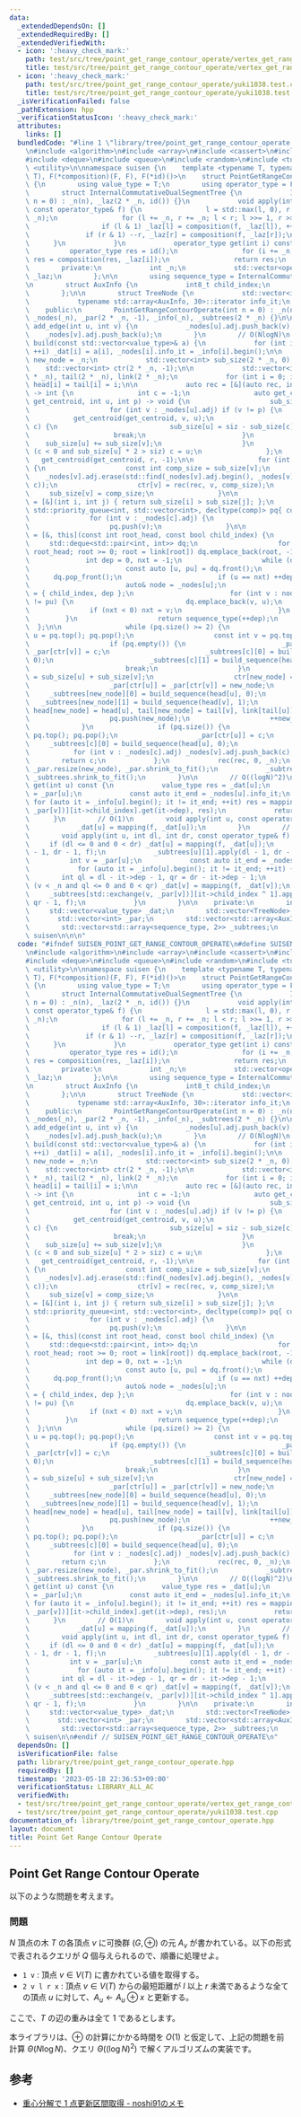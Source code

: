 ```yaml
---
data:
  _extendedDependsOn: []
  _extendedRequiredBy: []
  _extendedVerifiedWith:
  - icon: ':heavy_check_mark:'
    path: test/src/tree/point_get_range_contour_operate/vertex_get_range_contour_add_on_tree.test.cpp
    title: test/src/tree/point_get_range_contour_operate/vertex_get_range_contour_add_on_tree.test.cpp
  - icon: ':heavy_check_mark:'
    path: test/src/tree/point_get_range_contour_operate/yuki1038.test.cpp
    title: test/src/tree/point_get_range_contour_operate/yuki1038.test.cpp
  _isVerificationFailed: false
  _pathExtension: hpp
  _verificationStatusIcon: ':heavy_check_mark:'
  attributes:
    links: []
  bundledCode: "#line 1 \"library/tree/point_get_range_contour_operate.hpp\"\n\n\n\
    \n#include <algorithm>\n#include <array>\n#include <cassert>\n#include <cstdint>\n\
    #include <deque>\n#include <queue>\n#include <random>\n#include <tuple>\n#include\
    \ <utility>\n\nnamespace suisen {\n    template <typename T, typename F, T(*mapping)(F,\
    \ T), F(*composition)(F, F), F(*id)()>\n    struct PointGetRangeContourOperate\
    \ {\n        using value_type = T;\n        using operator_type = F;\n    private:\n\
    \        struct InternalCommutativeDualSegmentTree {\n            InternalCommutativeDualSegmentTree(int\
    \ n = 0) : _n(n), _laz(2 * _n, id()) {}\n            void apply(int l, int r,\
    \ const operator_type& f) {\n                l = std::max(l, 0), r = std::min(r,\
    \ _n);\n                for (l += _n, r += _n; l < r; l >>= 1, r >>= 1) {\n  \
    \                  if (l & 1) _laz[l] = composition(f, _laz[l]), ++l;\n      \
    \              if (r & 1) --r, _laz[r] = composition(f, _laz[r]);\n          \
    \      }\n            }\n            operator_type get(int i) const {\n      \
    \          operator_type res = id();\n                for (i += _n; i; i >>= 1)\
    \ res = composition(res, _laz[i]);\n                return res;\n            }\n\
    \        private:\n            int _n;\n            std::vector<operator_type>\
    \ _laz;\n        };\n\n        using sequence_type = InternalCommutativeDualSegmentTree;\n\
    \n        struct AuxInfo {\n            int8_t child_index;\n            int dep;\n\
    \        };\n\n        struct TreeNode {\n            std::vector<int> adj;\n\
    \            typename std::array<AuxInfo, 30>::iterator info_it;\n        };\n\
    \    public:\n        PointGetRangeContourOperate(int n = 0) : _n(n), _dat(_n),\
    \ _nodes(_n), _par(2 * _n, -1), _info(_n), _subtrees(2 * _n) {}\n\n        void\
    \ add_edge(int u, int v) {\n            _nodes[u].adj.push_back(v);\n        \
    \    _nodes[v].adj.push_back(u);\n        }\n        // O(NlogN)\n        void\
    \ build(const std::vector<value_type>& a) {\n            for (int i = 0; i < _n;\
    \ ++i) _dat[i] = a[i], _nodes[i].info_it = _info[i].begin();\n\n            int\
    \ new_node = _n;\n            std::vector<int> sub_size(2 * _n, 0);\n        \
    \    std::vector<int> ctr(2 * _n, -1);\n\n            std::vector<int> head(2\
    \ * _n), tail(2 * _n), link(2 * _n);\n            for (int i = 0; i < _n; ++i)\
    \ head[i] = tail[i] = i;\n\n            auto rec = [&](auto rec, int r, int siz)\
    \ -> int {\n                int c = -1;\n                auto get_centroid = [&](auto\
    \ get_centroid, int u, int p) -> void {\n                    sub_size[u] = 1;\n\
    \                    for (int v : _nodes[u].adj) if (v != p) {\n             \
    \           get_centroid(get_centroid, v, u);\n                        if (v ==\
    \ c) {\n                            sub_size[u] = siz - sub_size[c];\n       \
    \                     break;\n                        }\n                    \
    \    sub_size[u] += sub_size[v];\n                    }\n                    if\
    \ (c < 0 and sub_size[u] * 2 > siz) c = u;\n                };\n             \
    \   get_centroid(get_centroid, r, -1);\n\n                for (int v : _nodes[c].adj)\
    \ {\n                    const int comp_size = sub_size[v];\n                \
    \    _nodes[v].adj.erase(std::find(_nodes[v].adj.begin(), _nodes[v].adj.end(),\
    \ c));\n                    ctr[v] = rec(rec, v, comp_size);\n               \
    \     sub_size[v] = comp_size;\n                }\n\n                auto comp\
    \ = [&](int i, int j) { return sub_size[i] > sub_size[j]; };\n               \
    \ std::priority_queue<int, std::vector<int>, decltype(comp)> pq{ comp };\n\n \
    \               for (int v : _nodes[c].adj) {\n                    link[v] = -1;\n\
    \                    pq.push(v);\n                }\n\n                auto build_sequence\
    \ = [&, this](const int root_head, const bool child_index) {\n               \
    \     std::deque<std::pair<int, int>> dq;\n                    for (int root =\
    \ root_head; root >= 0; root = link[root]) dq.emplace_back(root, -1);\n      \
    \              int dep = 0, nxt = -1;\n                    while (dq.size()) {\n\
    \                        const auto [u, pu] = dq.front();\n                  \
    \      dq.pop_front();\n                        if (u == nxt) ++dep, nxt = -1;\n\
    \                        auto& node = _nodes[u];\n                        *node.info_it++\
    \ = { child_index, dep };\n                        for (int v : node.adj) if (v\
    \ != pu) {\n                            dq.emplace_back(v, u);\n             \
    \               if (nxt < 0) nxt = v;\n                        }\n           \
    \         }\n                    return sequence_type(++dep);\n              \
    \  };\n\n                while (pq.size() >= 2) {\n                    const int\
    \ u = pq.top(); pq.pop();\n                    const int v = pq.top(); pq.pop();\n\
    \                    if (pq.empty()) {\n                        _par[ctr[u]] =\
    \ _par[ctr[v]] = c;\n                        _subtrees[c][0] = build_sequence(head[u],\
    \ 0);\n                        _subtrees[c][1] = build_sequence(head[v], 1);\n\
    \                        break;\n                    }\n                    sub_size[new_node]\
    \ = sub_size[u] + sub_size[v];\n                    ctr[new_node] = new_node;\n\
    \                    _par[ctr[u]] = _par[ctr[v]] = new_node;\n               \
    \     _subtrees[new_node][0] = build_sequence(head[u], 0);\n                 \
    \   _subtrees[new_node][1] = build_sequence(head[v], 1);\n                   \
    \ head[new_node] = head[u], tail[new_node] = tail[v], link[tail[u]] = head[v];\n\
    \                    pq.push(new_node);\n                    ++new_node;\n   \
    \             }\n                if (pq.size()) {\n                    int u =\
    \ pq.top(); pq.pop();\n                    _par[ctr[u]] = c;\n               \
    \     _subtrees[c][0] = build_sequence(head[u], 0);\n                }\n     \
    \           for (int v : _nodes[c].adj) _nodes[v].adj.push_back(c);\n        \
    \        return c;\n            };\n            rec(rec, 0, _n);\n           \
    \ _par.resize(new_node), _par.shrink_to_fit();\n            _subtrees.resize(new_node),\
    \ _subtrees.shrink_to_fit();\n        }\n\n        // O((logN)^2)\n        value_type\
    \ get(int u) const {\n            value_type res = _dat[u];\n            int v\
    \ = _par[u];\n            const auto it_end = _nodes[u].info_it;\n           \
    \ for (auto it = _info[u].begin(); it != it_end; ++it) res = mapping(_subtrees[std::exchange(v,\
    \ _par[v])][it->child_index].get(it->dep), res);\n            return res;\n  \
    \      }\n        // O(1)\n        void apply(int u, const operator_type& f) {\n\
    \            _dat[u] = mapping(f, _dat[u]);\n        }\n        // O((logN)^2)\n\
    \        void apply(int u, int dl, int dr, const operator_type& f) {\n       \
    \     if (dl <= 0 and 0 < dr) _dat[u] = mapping(f, _dat[u]);\n            _subtrees[u][0].apply(dl\
    \ - 1, dr - 1, f);\n            _subtrees[u][1].apply(dl - 1, dr - 1, f);\n  \
    \          int v = _par[u];\n            const auto it_end = _nodes[u].info_it;\n\
    \            for (auto it = _info[u].begin(); it != it_end; ++it) {\n        \
    \        int ql = dl - it->dep - 1, qr = dr - it->dep - 1;\n                if\
    \ (v < _n and ql <= 0 and 0 < qr) _dat[v] = mapping(f, _dat[v]);\n           \
    \     _subtrees[std::exchange(v, _par[v])][it->child_index ^ 1].apply(ql - 1,\
    \ qr - 1, f);\n            }\n        }\n\n    private:\n        int _n;\n   \
    \     std::vector<value_type> _dat;\n        std::vector<TreeNode> _nodes;\n \
    \       std::vector<int> _par;\n        std::vector<std::array<AuxInfo, 30>> _info;\n\
    \        std::vector<std::array<sequence_type, 2>> _subtrees;\n    };\n} // namespace\
    \ suisen\n\n\n"
  code: "#ifndef SUISEN_POINT_GET_RANGE_CONTOUR_OPERATE\n#define SUISEN_POINT_GET_RANGE_CONTOUR_OPERATE\n\
    \n#include <algorithm>\n#include <array>\n#include <cassert>\n#include <cstdint>\n\
    #include <deque>\n#include <queue>\n#include <random>\n#include <tuple>\n#include\
    \ <utility>\n\nnamespace suisen {\n    template <typename T, typename F, T(*mapping)(F,\
    \ T), F(*composition)(F, F), F(*id)()>\n    struct PointGetRangeContourOperate\
    \ {\n        using value_type = T;\n        using operator_type = F;\n    private:\n\
    \        struct InternalCommutativeDualSegmentTree {\n            InternalCommutativeDualSegmentTree(int\
    \ n = 0) : _n(n), _laz(2 * _n, id()) {}\n            void apply(int l, int r,\
    \ const operator_type& f) {\n                l = std::max(l, 0), r = std::min(r,\
    \ _n);\n                for (l += _n, r += _n; l < r; l >>= 1, r >>= 1) {\n  \
    \                  if (l & 1) _laz[l] = composition(f, _laz[l]), ++l;\n      \
    \              if (r & 1) --r, _laz[r] = composition(f, _laz[r]);\n          \
    \      }\n            }\n            operator_type get(int i) const {\n      \
    \          operator_type res = id();\n                for (i += _n; i; i >>= 1)\
    \ res = composition(res, _laz[i]);\n                return res;\n            }\n\
    \        private:\n            int _n;\n            std::vector<operator_type>\
    \ _laz;\n        };\n\n        using sequence_type = InternalCommutativeDualSegmentTree;\n\
    \n        struct AuxInfo {\n            int8_t child_index;\n            int dep;\n\
    \        };\n\n        struct TreeNode {\n            std::vector<int> adj;\n\
    \            typename std::array<AuxInfo, 30>::iterator info_it;\n        };\n\
    \    public:\n        PointGetRangeContourOperate(int n = 0) : _n(n), _dat(_n),\
    \ _nodes(_n), _par(2 * _n, -1), _info(_n), _subtrees(2 * _n) {}\n\n        void\
    \ add_edge(int u, int v) {\n            _nodes[u].adj.push_back(v);\n        \
    \    _nodes[v].adj.push_back(u);\n        }\n        // O(NlogN)\n        void\
    \ build(const std::vector<value_type>& a) {\n            for (int i = 0; i < _n;\
    \ ++i) _dat[i] = a[i], _nodes[i].info_it = _info[i].begin();\n\n            int\
    \ new_node = _n;\n            std::vector<int> sub_size(2 * _n, 0);\n        \
    \    std::vector<int> ctr(2 * _n, -1);\n\n            std::vector<int> head(2\
    \ * _n), tail(2 * _n), link(2 * _n);\n            for (int i = 0; i < _n; ++i)\
    \ head[i] = tail[i] = i;\n\n            auto rec = [&](auto rec, int r, int siz)\
    \ -> int {\n                int c = -1;\n                auto get_centroid = [&](auto\
    \ get_centroid, int u, int p) -> void {\n                    sub_size[u] = 1;\n\
    \                    for (int v : _nodes[u].adj) if (v != p) {\n             \
    \           get_centroid(get_centroid, v, u);\n                        if (v ==\
    \ c) {\n                            sub_size[u] = siz - sub_size[c];\n       \
    \                     break;\n                        }\n                    \
    \    sub_size[u] += sub_size[v];\n                    }\n                    if\
    \ (c < 0 and sub_size[u] * 2 > siz) c = u;\n                };\n             \
    \   get_centroid(get_centroid, r, -1);\n\n                for (int v : _nodes[c].adj)\
    \ {\n                    const int comp_size = sub_size[v];\n                \
    \    _nodes[v].adj.erase(std::find(_nodes[v].adj.begin(), _nodes[v].adj.end(),\
    \ c));\n                    ctr[v] = rec(rec, v, comp_size);\n               \
    \     sub_size[v] = comp_size;\n                }\n\n                auto comp\
    \ = [&](int i, int j) { return sub_size[i] > sub_size[j]; };\n               \
    \ std::priority_queue<int, std::vector<int>, decltype(comp)> pq{ comp };\n\n \
    \               for (int v : _nodes[c].adj) {\n                    link[v] = -1;\n\
    \                    pq.push(v);\n                }\n\n                auto build_sequence\
    \ = [&, this](const int root_head, const bool child_index) {\n               \
    \     std::deque<std::pair<int, int>> dq;\n                    for (int root =\
    \ root_head; root >= 0; root = link[root]) dq.emplace_back(root, -1);\n      \
    \              int dep = 0, nxt = -1;\n                    while (dq.size()) {\n\
    \                        const auto [u, pu] = dq.front();\n                  \
    \      dq.pop_front();\n                        if (u == nxt) ++dep, nxt = -1;\n\
    \                        auto& node = _nodes[u];\n                        *node.info_it++\
    \ = { child_index, dep };\n                        for (int v : node.adj) if (v\
    \ != pu) {\n                            dq.emplace_back(v, u);\n             \
    \               if (nxt < 0) nxt = v;\n                        }\n           \
    \         }\n                    return sequence_type(++dep);\n              \
    \  };\n\n                while (pq.size() >= 2) {\n                    const int\
    \ u = pq.top(); pq.pop();\n                    const int v = pq.top(); pq.pop();\n\
    \                    if (pq.empty()) {\n                        _par[ctr[u]] =\
    \ _par[ctr[v]] = c;\n                        _subtrees[c][0] = build_sequence(head[u],\
    \ 0);\n                        _subtrees[c][1] = build_sequence(head[v], 1);\n\
    \                        break;\n                    }\n                    sub_size[new_node]\
    \ = sub_size[u] + sub_size[v];\n                    ctr[new_node] = new_node;\n\
    \                    _par[ctr[u]] = _par[ctr[v]] = new_node;\n               \
    \     _subtrees[new_node][0] = build_sequence(head[u], 0);\n                 \
    \   _subtrees[new_node][1] = build_sequence(head[v], 1);\n                   \
    \ head[new_node] = head[u], tail[new_node] = tail[v], link[tail[u]] = head[v];\n\
    \                    pq.push(new_node);\n                    ++new_node;\n   \
    \             }\n                if (pq.size()) {\n                    int u =\
    \ pq.top(); pq.pop();\n                    _par[ctr[u]] = c;\n               \
    \     _subtrees[c][0] = build_sequence(head[u], 0);\n                }\n     \
    \           for (int v : _nodes[c].adj) _nodes[v].adj.push_back(c);\n        \
    \        return c;\n            };\n            rec(rec, 0, _n);\n           \
    \ _par.resize(new_node), _par.shrink_to_fit();\n            _subtrees.resize(new_node),\
    \ _subtrees.shrink_to_fit();\n        }\n\n        // O((logN)^2)\n        value_type\
    \ get(int u) const {\n            value_type res = _dat[u];\n            int v\
    \ = _par[u];\n            const auto it_end = _nodes[u].info_it;\n           \
    \ for (auto it = _info[u].begin(); it != it_end; ++it) res = mapping(_subtrees[std::exchange(v,\
    \ _par[v])][it->child_index].get(it->dep), res);\n            return res;\n  \
    \      }\n        // O(1)\n        void apply(int u, const operator_type& f) {\n\
    \            _dat[u] = mapping(f, _dat[u]);\n        }\n        // O((logN)^2)\n\
    \        void apply(int u, int dl, int dr, const operator_type& f) {\n       \
    \     if (dl <= 0 and 0 < dr) _dat[u] = mapping(f, _dat[u]);\n            _subtrees[u][0].apply(dl\
    \ - 1, dr - 1, f);\n            _subtrees[u][1].apply(dl - 1, dr - 1, f);\n  \
    \          int v = _par[u];\n            const auto it_end = _nodes[u].info_it;\n\
    \            for (auto it = _info[u].begin(); it != it_end; ++it) {\n        \
    \        int ql = dl - it->dep - 1, qr = dr - it->dep - 1;\n                if\
    \ (v < _n and ql <= 0 and 0 < qr) _dat[v] = mapping(f, _dat[v]);\n           \
    \     _subtrees[std::exchange(v, _par[v])][it->child_index ^ 1].apply(ql - 1,\
    \ qr - 1, f);\n            }\n        }\n\n    private:\n        int _n;\n   \
    \     std::vector<value_type> _dat;\n        std::vector<TreeNode> _nodes;\n \
    \       std::vector<int> _par;\n        std::vector<std::array<AuxInfo, 30>> _info;\n\
    \        std::vector<std::array<sequence_type, 2>> _subtrees;\n    };\n} // namespace\
    \ suisen\n\n#endif // SUISEN_POINT_GET_RANGE_CONTOUR_OPERATE\n"
  dependsOn: []
  isVerificationFile: false
  path: library/tree/point_get_range_contour_operate.hpp
  requiredBy: []
  timestamp: '2023-05-18 22:36:53+09:00'
  verificationStatus: LIBRARY_ALL_AC
  verifiedWith:
  - test/src/tree/point_get_range_contour_operate/vertex_get_range_contour_add_on_tree.test.cpp
  - test/src/tree/point_get_range_contour_operate/yuki1038.test.cpp
documentation_of: library/tree/point_get_range_contour_operate.hpp
layout: document
title: Point Get Range Contour Operate
---
```

## Point Get Range Contour Operate

以下のような問題を考えます。

### 問題

$N$ 頂点の木 $T$ の各頂点 $v$ に可換群 $(G,\oplus)$ の元 $A _ v$ が書かれている。以下の形式で表されるクエリが $Q$ 個与えられるので、順番に処理せよ。

- `1 v` : 頂点 $v\in V(T)$ に書かれている値を取得する。
- `2 v l r x` : 頂点 $v\in V(T)$ からの最短距離が $l$ 以上 $r$ 未満であるような全ての頂点 $u$ に対して、$A _ u \leftarrow A _ u \oplus x$ と更新する。

ここで、$T$ の辺の重みは全て $1$ であるとします。

本ライブラリは、$\oplus$ の計算にかかる時間を $O(1)$ と仮定して、上記の問題を前計算 $\Theta(N \log N)$、クエリ $\Theta( (\log N) ^ 2 )$ で解くアルゴリズムの実装です。

## 参考

- [重心分解で 1 点更新区間取得 - noshi91のメモ](https://noshi91.hatenablog.com/entry/2022/03/27/042143)